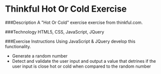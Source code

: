 # Thinkful Hot Or Cold Exercise
###Description
A "Hot Or Cold" exercise exercise from thinkful.com.

###Technology
HTML5, CSS, JavaScript, JQuery

###Exercise Instructions
Using JavaScript & JQuery develop this functionality.
- Generate a random number
- Detect and validate the user input and output a value that detrines if the user input is close hot or cold when compared to the random number
